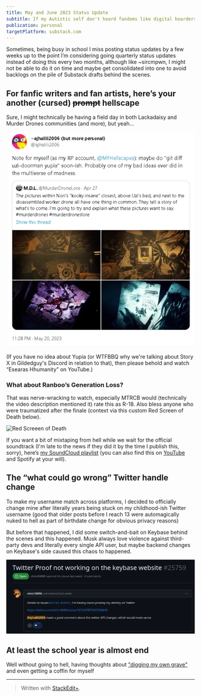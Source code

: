 ```yaml
---
title: May and June 2023 Status Update
subtitle: If my Autistic self don't hoard fandoms like digital hoarders committing digital piracy for personal use, then we should be fine.
publication: personal
targetPlatform: substack.com
---
```


Sometimes, being busy in school I miss posting status updates by a few weeks up to the point I’m considering going quarterly status updates instead of doing this every two months, although like ~sircmpwn, I might not be able to do it on time and maybe get consolidated into one to avoid backlogs on the pile of Substack drafts behind the scenes.

## For fanfic writers and fan artists, here’s your another (cursed) ~~prompt~~ hellscape

Sure, I might technically be having a field day in both Lackadaisy and Murder Drones communities (and more), but yeah…

[![Enter-image-description](/imgs/2023-06-26/8CHCGP9jQefdBplS.png)](https://twitter.com/JirohsMind/status/1659944193249411072?s=20)

(If you have no idea about Yupia (or WTFBBQ why we're talking about Story X in Gildedguy's Discord in relation to that), then please behold and watch “Esearas Hhumanity” on YouTube.)

### What about Ranboo’s Generation Loss?

That was nerve-wracking to watch, especially MTRCB would (technically the video description mentioned it) rate this as R-18. Also bless anyone who were traumatized after the finale (context via this custom Red Screen of Death below).

![Red Screeen of Death](https://static.rtdevcdn.net.eu.org/ajhalili2006/wallpapers/Red%20Screen%20of%20Death%20-%20TSE%20Edition.png)

If you want a bit of mixtaping from hell while we wait for the official soundtrack (I'm late to the news if they did it by the time I publish this, sorry), here’s [my SoundCloud playlist](https://soundcloud.com/ajhalili2006/sets/mixtaped-socialexperiments) (you can also find this on [YouTube](https://www.youtube.com/playlist?list=PLGqidsjkmgSKuEzbaC0GIx_oEJarJZ6gC) and Spotify at your will).

## The “what could go wrong” Twitter handle change

To make my username match across platforms, I decided to officially change mine after literally years being stuck on my childhood-ish Twitter username (good that older posts before I reach 13 were automagically nuked to hell as part of birthdate change for obvious privacy reasons)

But before that happened, I did some switch-and-bait on Keybase behind the scenes and this happened. Musk always love violence against third-party devs and literally every single API user, but maybe backend changes on Keybase's side caused this chaos to happened.

[![This GitHub issue says it all.](/imgs/2023-07-02/BNJuFDHDL9staWWk.png)](https://github.com/keybase/client/issues/25759)

## At least the school year is almost end

Well without going to hell, having thoughts about ["digging my own grave"](https://www.youtube.com/watch?v=zfeJiilDPp8) and even getting a coffin for myself

---
> Written with [StackEdit+](https://stackedit.net/).
<!--stackedit_data:
eyJwcm9wZXJ0aWVzIjoiZXh0ZW5zaW9uczpcbiAgcHJlc2V0Oi
BnZm1cbiAgZW1vamk6XG4gICAgc2hvcnRjdXRzOiB0cnVlXG4i
LCJoaXN0b3J5IjpbMTM3ODQ5NTc4LDc4OTc5OTU4LC0xMTczMD
QxMTAwLDk4OTI4NjI0MCwtOTI4NjIyNTM3LDExNzQwNDM0OTgs
LTEzNjQzMjQwODZdfQ==
-->